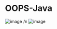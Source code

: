# OOPS-Java
![image](https://user-images.githubusercontent.com/111473426/205577243-5312b917-c9f6-4533-9960-31078c39812d.png)
/n
![image](https://user-images.githubusercontent.com/111473426/205577338-800b51c0-11d9-4a8e-806a-1bcf11faffad.png)
